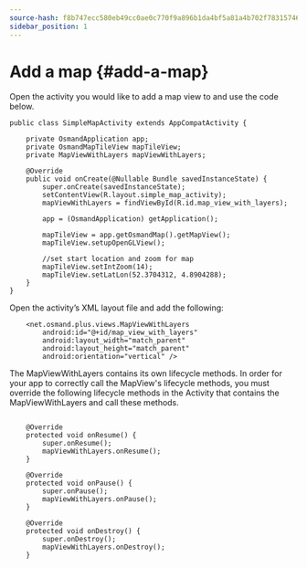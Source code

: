 ```yaml
---
source-hash: f8b747ecc580eb49cc0ae0c770f9a896b1da4bf5a81a4b702f78315746e14757
sidebar_position: 1
---
```


# Add a map {#add-a-map}
Open the activity you would like to add a map view to and use the code below.

```
public class SimpleMapActivity extends AppCompatActivity {

	private OsmandApplication app;
	private OsmandMapTileView mapTileView;
	private MapViewWithLayers mapViewWithLayers;

	@Override
	public void onCreate(@Nullable Bundle savedInstanceState) {
		super.onCreate(savedInstanceState);
		setContentView(R.layout.simple_map_activity);
		mapViewWithLayers = findViewById(R.id.map_view_with_layers);

		app = (OsmandApplication) getApplication();

		mapTileView = app.getOsmandMap().getMapView();
		mapTileView.setupOpenGLView();

		//set start location and zoom for map
		mapTileView.setIntZoom(14);
		mapTileView.setLatLon(52.3704312, 4.8904288);
	}
}
```

Open the activity’s XML layout file and add the following:

```
	<net.osmand.plus.views.MapViewWithLayers
		android:id="@+id/map_view_with_layers"
		android:layout_width="match_parent"
		android:layout_height="match_parent"
		android:orientation="vertical" />		
```

The MapViewWithLayers contains its own lifecycle methods. In order for your app to correctly call the MapView's lifecycle methods, you must override the following lifecycle methods in the Activity that contains the MapViewWithLayers and call these methods.

```

	@Override
	protected void onResume() {
		super.onResume();
		mapViewWithLayers.onResume();
	}

	@Override
	protected void onPause() {
		super.onPause();
		mapViewWithLayers.onPause();
	}

	@Override
	protected void onDestroy() {
		super.onDestroy();
		mapViewWithLayers.onDestroy();
	}
```